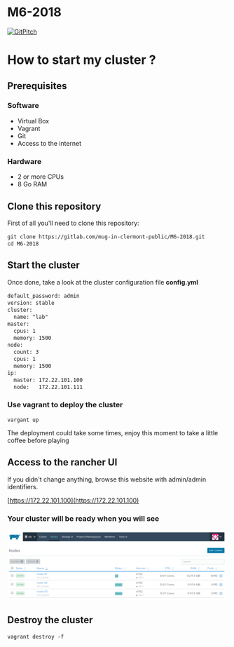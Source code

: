 # M6-2018

[![GitPitch](https://gitpitch.com/assets/badge.svg)](https://gitpitch.com/mug-in-clermont-public/M6-2018/develop?grs=gitlab&t=sky)


# How to start my cluster ? 

## Prerequisites

### Software

* Virtual Box
* Vagrant
* Git
* Access to the internet

### Hardware

* 2 or more CPUs
* 8 Go RAM

## Clone this repository
First of all you'll need to clone this repository: 

```
git clone https://gitlab.com/mug-in-clermont-public/M6-2018.git
cd M6-2018
```

## Start the cluster

Once done, take a look at the cluster configuration file **config.yml**

```
default_password: admin
version: stable
cluster: 
  name: "lab"
master:
  cpus: 1
  memory: 1500
node:
  count: 3
  cpus: 1
  memory: 1500
ip:
  master: 172.22.101.100
  node:   172.22.101.111
```

### Use vagrant to deploy the cluster

```
vargant up
```
The deployment could take some times, enjoy this moment to take a little coffee before playing

## Access to the rancher UI

If you didn't change anything, browse this website with admin/admin identifiers.

[https://172.22.101.100](https://172.22.101.100)

### Your cluster will be ready when you will see

![Cluster is ready!!](assets/cluster-ready.png "Cluster is ready!!")


## Destroy the cluster

```
vagrant destroy -f
```